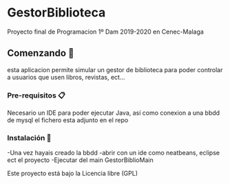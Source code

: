 # GestorBiblioteca
Proyecto final de Programacion 1º Dam 2019-2020 en Cenec-Malaga

## Comenzando 🚀
esta aplicacion permite simular un gestor de biblioteca para poder controlar a usuarios que usen libros, revistas, ect...


### Pre-requisitos 📋


Necesario un IDE para poder ejecutar Java, así como conexion a una bbdd de mysql el fichero esta adjunto en el repo



### Instalación 🔧

-Una vez hayais creado la bbdd
-abrir con un ide como neatbeans, eclipse ect el proyecto
-Ejecutar del main GestorBiblioMain 




Este proyecto está bajo la Licencia libre (GPL) 


